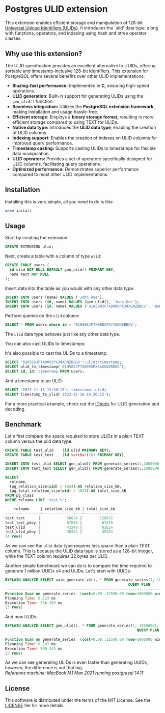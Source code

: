 # Postgres ULID extension

This extension enables efficient storage and manipulation of 128-bit [Universal Unique Identifiers (ULIDs)](https://github.com/ulid/spec). It introduces the 'ulid' data type, along with functions, operators, and indexing using hash and btree operator classes.

## Why use this extension?

The ULID specification provides an excellent alternative to UUIDs, offering sortable and timestamp-inclusive 128-bit identifiers. This extension for PostgreSQL offers several benefits over other ULID implementations:

- **Blazing-fast performance:** Implemented in **C**, ensuring high-speed operations.
- **ULID generation:** Built-in support for generating ULIDs using the `gen_ulid()` function.
- **Seamless integration:** Utilizes the **PostgreSQL extension framework**, making installation and usage hassle-free.
- **Efficient storage:** Employs a **binary storage format**, resulting in more efficient storage compared to using TEXT for ULIDs.
- **Native data type:** Introduces the **ULID data type**, enabling the creation of ULID columns.
- **Indexing support:** Enables the creation of indexes on ULID columns for improved query performance.
- **Timestamp casting:** Supports casting ULIDs to timestamps for flexible data manipulation.
- **ULID operators:** Provides a set of operators specifically designed for ULID columns, facilitating query operations.
- **Optimized performance:** Demonstrates superior performance compared to most other ULID implementations.

## Installation

Installing this is very simple, all you need to do is this:

```sh
make install
```

## Usage

Start by creating the extension:

```sql
CREATE EXTENSION ulid;
```

Next, create a table with a column of type `ulid`:

```sql
CREATE TABLE users (
  id ulid NOT NULL DEFAULT gen_ulid() PRIMARY KEY,
  name text NOT NULL
);
```

Insert data into the table as you would with any other data type:

```sql
INSERT INTO users (name) VALUES ('John Doe');
INSERT INTO users (id, name) VALUES (gen_ulid(), 'Jane Doe');
INSERT INTO users (id, name) VALUES ('01H588JF7X0005PX34XGNZBBGV', 'Bob Doe');
```

Perform queries on the `ulid` column:

```sql
SELECT * FROM users where id = '01H588JF7X0005PX74XGNZBBGV';
```

The `ulid` data type behaves just like any other data type.

You can also cast ULIDs to timestamps:

It's also possible to cast the ULIDs to a timestamp:

```sql
SELECT '01H588JF7X0005PX34XGNZBBGV'::ulid::timestamp;
SELECT ulid_to_timestamp('01H588JF7X0005PX34XGNZBBGV');
SELECT id, id::timestamp FROM users;
```

And a timestamp to an ULID:

```sql
SELECT '2023-11-16 19:30:15'::timestamp::ulid;
SELECT timestamp_to_ulid('2023-11-16 19:30:15');
```

For a more practical example, check out the [IDtools](https://idtools.co/ulid) for ULID generation and decoding.

## Benchmark

Let's first compare the space required to store ULIDs in a plain TEXT column versus the ulid data type:

```sql
CREATE TABLE test_ulid    (id ulid PRIMARY KEY);
CREATE TABLE test_text    (id varchar(26) PRIMARY KEY);

INSERT INTO test_ulid SELECT gen_ulid() FROM generate_series(1,1000000);
INSERT INTO test_text SELECT gen_ulid() FROM generate_series(1,1000000);

SELECT
  relname,
  (pg_relation_size(oid) / 1024) AS relation_size_kB,
  (pg_total_relation_size(oid) / 1024) AS total_size_kB
FROM pg_class
WHERE relname LIKE 'test_%';

    relname     | relation_size_kb | total_size_kb
----------------+------------------+---------------
test_text      |            58824 |        126672
test_text_pkey |            67816 |         67816
test_ulid      |            43248 |         81624
test_ulid_pkey |            38344 |         38344
(4 rows)
```

As we can see the `ulid` data type requires less space than a plain TEXT column. This is because the ULID data type is stored as a 128-bit integer, while the TEXT column requires 32 bytes per ULID.

Another simple benchmark we can do is to compare the time required to generate 1 million UUIDs v4 and ULIDs. Let's start with UUIDs:

```sql
EXPLAIN ANALYZE SELECT uuid_generate_v4(), * FROM generate_series(1, 1000000);
                                                        QUERY PLAN
----------------------------------------------------------------------------------------------------------------------------------
Function Scan on generate_series  (cost=0.00..12500.00 rows=1000000 width=20) (actual time=102.086..731.433 rows=1000000 loops=1)
Planning Time: 0.123 ms
Execution Time: 756.309 ms
(3 rows)
```

And now ULIDs:

```sql
EXPLAIN ANALYZE SELECT gen_ulid(), * FROM generate_series(1, 1000000);
                                                            QUERY PLAN
----------------------------------------------------------------------------------------------------------------------------------
Function Scan on generate_series  (cost=0.00..12500.00 rows=1000000 width=20) (actual time=89.976..545.106 rows=1000000 loops=1)
Planning Time: 0.197 ms
Execution Time: 569.543 ms
(3 rows)
```

As we can see generating ULIDs is even faster than generating UUIDs, however, the difference is not that big.  
_Reference machine: MacBook M1 Max 2021 running postgresql 14.11_

## License

This software is distributed under the terms of the MIT License. See the [LICENSE](LICENSE) file for more details.
